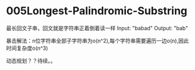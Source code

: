 # 005Longest-Palindromic-Substring
最长回文子串，回文就是字符串正着倒着读一样
Input: "babad"
Output: "bab"

暴击解法：n位字符串全部子字符串为o(n^2),每个字符串需要遍历一边o(n),因此时间复杂度o(n^3)

动态规划？？待续。。
